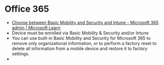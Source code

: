 # Office 365
- [Choose between Basic Mobility and Security and Intune - Microsoft 365 admin | Microsoft Learn](https://learn.microsoft.com/en-us/microsoft-365/admin/basic-mobility-security/choose-between-basic-mobility-and-security-and-intune?view=o365-worldwide) 
- Device must be enrolled via Basic Mobility & Security and/or Intune
- You can use built-in Basic Mobility and Security for Microsoft 365 to remove only organizational information, or to perform a factory reset to delete all information from a mobile device and restore it to factory settings.
- 